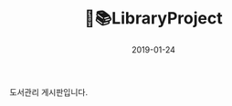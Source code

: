 ﻿---
layout: post
title:  "📖📚LibraryProject"
date:   2019-01-24
excerpt: "JSP Servlet MVC패턴적용한 도서관리게시판"
project: true
tag:
- servlet
- mvc
comments: false
---
 도서관리 게시판입니다.